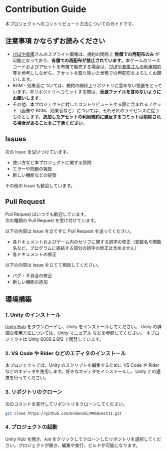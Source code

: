 ﻿# Contribution Guide

本プロジェクトへのコントリビュート方法についてのガイドです。

## 注意事項 かならずお読みください

- [ぴぽや倉庫](https://pipoya.net/sozai/)さんのスプライト画像は、規約の関係上 **無償での再配布のみ** が可能となっており、**有償での再配布が禁止されています**。本ゲームのソースコードおよびアセットを有償で販売する場合は、[ぴぽや倉庫さんの利用規約](https://pipoya.net/sozai/terms-of-use/) 等を参考にしながら、アセットを取り除いた状態での再配布をよろしくお願いします。
- BGM・効果音については、規約の関係上リポジトリに含めない措置をとっています。本リポジトリへコミットする際は、**音源ファイルを含めないようにお願いします**。
- その他、本プロジェクトに対してコントリビュートする際に含まれるアセット（画像や BGM、効果音など）については、それぞれのライセンスに従うものとします。**追加したアセットの利用規約に違反するコミットは削除される場合があることをご了承ください**。

## Issues

次の Issue を受けつけています。

- 使い方など本プロジェクトに関する質問
- エラーや問題の報告
- 新しい機能などの提案

その他の Issue も歓迎しています。

## Pull Request

Pull Request はいつでも歓迎しています。  
次の種類の Pull Request を受け付けています。

以下の内容は Issue を立てずに Pull Request を送ってください。

- 各ドキュメントおよびゲーム内のセリフに関する誤字の修正（変数名や関数名など、プログラムに直結する部分の誤字の修正は含めません）
- 各ドキュメントの修正

以下の内容は Issue を立てて相談してください。

- バグ・不具合の修正
- 新しい機能の追加

## 環境構築

### 1. Unity のインストール

[Unity Hub](https://store.unity.com/download) をダウンロードし、Unity をインストールしてください。
Unity の詳細な使用方法については、[Unity マニュアル](https://docs.unity3d.com/6000.2/Documentation/Manual/index.html) などを参照してください。
本プロジェクトは Unity 6000.2.6f2 で開発しています。

### 2. VS Code や Rider などのエディタのインストール

本プロジェクトでは、Unity のスクリプトを編集するために VS Code や Rider などのエディタを使用します。好きなエディタをインストールし、Unity との連携を行ってください。

### 3. リポジトリのクローン

次のコマンドを実行してリポジトリをクローンしてください。

```bash
git clone https://github.com/Endanomi/MWSQuestII.git
```

### 4. プロジェクトの起動

Unity Hub を開き、`Add` をクリックしてクローンしたリポジトリを選択してください。プロジェクトが開き、編集や実行、ビルドが可能になります。
